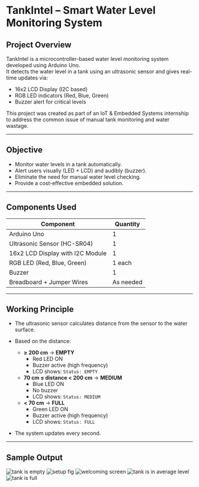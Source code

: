 # TankIntel – Smart Water Level Monitoring System

##  Project Overview

TankIntel is a microcontroller-based water level monitoring system developed using Arduino Uno.  
It detects the water level in a tank using an ultrasonic sensor and gives real-time updates via:

- 16x2 LCD Display (I2C based)
- RGB LED indicators (Red, Blue, Green)
- Buzzer alert for critical levels

This project was created as part of an IoT & Embedded Systems internship to address the common issue of manual tank monitoring and water wastage.

---

## Objective

- Monitor water levels in a tank automatically.
- Alert users visually (LED + LCD) and audibly (buzzer).
- Eliminate the need for manual water level checking.
- Provide a cost-effective embedded solution.

---

##  Components Used

| Component                        | Quantity |
|----------------------------------|----------|
| Arduino Uno                      | 1        |
| Ultrasonic Sensor (HC-SR04)      | 1        |
| 16x2 LCD Display with I2C Module | 1        |
| RGB LED (Red, Blue, Green)       | 1 each   |
| Buzzer                           | 1        |
| Breadboard + Jumper Wires        | As needed |

---

## Working Principle

- The ultrasonic sensor calculates distance from the sensor to the water surface.
- Based on the distance:
  - **≥ 200 cm** → **EMPTY**  
    - Red LED ON  
    - Buzzer active (high frequency)  
    - LCD shows: `Status: EMPTY`
  - **70 cm ≤ distance < 200 cm** → **MEDIUM**  
    - Blue LED ON  
    - No buzzer  
    - LCD shows: `Status: MEDIUM`
  - **< 70 cm** → **FULL**  
    - Green LED ON  
    - Buzzer active (high frequency)  
    - LCD shows: `Status: FULL`

- The system updates every second.

---

## Sample Output

![tank is empty](https://github.com/user-attachments/assets/2c3bc0f5-069e-49bc-ba95-2a9f51874945)
![setup fig](https://github.com/user-attachments/assets/231a1d55-1a59-46d6-9a20-4a5fe4e6b3c0)
![welcoming screen](https://github.com/user-attachments/assets/6ec29c6c-fe76-46cb-936d-7f7c4753efa2)
![tank is in average level](https://github.com/user-attachments/assets/52ae877a-3196-430e-a07c-d76567847a89)
![tank is full](https://github.com/user-attachments/assets/b0c9cb3c-a1ea-44b3-a0bc-3fe2ee8445aa)


